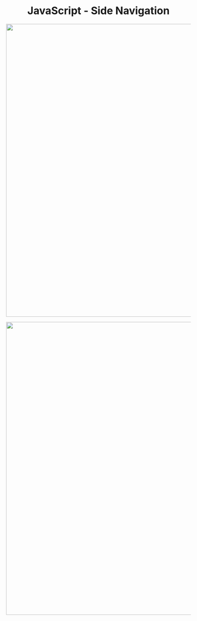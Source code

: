 <h1 align="center">
   JavaScript - Side Navigation
</h1>

<p align="center">
  <img src="https://github.com/ozkannbuyuk/js-exercises/assets/111967202/9b4b1df0-b173-4a3d-a58a-a329da64966c" width="800" />
</p>

<p align="center">
  <img src="https://github.com/ozkannbuyuk/js-exercises/assets/111967202/26b1cdfe-8477-4ab6-a815-49821f079bc4" width="800" />
</p>
